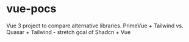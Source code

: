 # vue-pocs
Vue 3 project to compare alternative libraries. PrimeVue + Tailwind vs. Quasar + Tailwind - stretch goal of Shadcn + Vue

